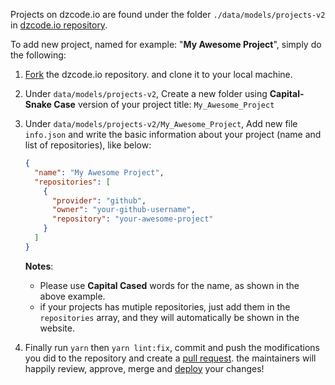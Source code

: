 Projects on dzcode.io are found under the folder `./data/models/projects-v2` in [dzcode.io repository](https://github.com/dzcode-io/dzcode.io/tree/main/data/models/projects-v2).

To add new project, named for example: "**My Awesome Project**", simply do the following:

1. [Fork](/Learn/Git_Basics/What_The_Fork) the dzcode.io repository. and clone it to your local machine.

2. Under `data/models/projects-v2`, Create a new folder using **Capital-Snake Case** version of your project title: `My_Awesome_Project`

3. Under `data/models/projects-v2/My_Awesome_Project`, Add new file `info.json` and write the basic information about your project (name and list of repositories), like below:

   ```json
   {
     "name": "My Awesome Project",
     "repositories": [
       {
         "provider": "github",
         "owner": "your-github-username",
         "repository": "your-awesome-project"
       }
     ]
   }
   ```

   **Notes**:

   - Please use **Capital Cased** words for the name, as shown in the above example.
   - if your projects has mutiple repositories, just add them in the `repositories` array, and they will automatically be shown in the website.

4. Finally run `yarn` then `yarn lint:fix`, commit and push the modifications you did to the repository and create a [pull request](/learn/git_basics/pull_merge_request). the maintainers will happily review, approve, merge and [deploy](https://github.com/dzcode-io/dzcode.io/releases) your changes!
